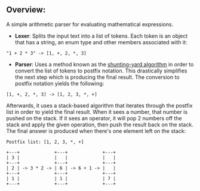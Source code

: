 ## Overview:
A simple arithmetic parser for evaluating mathematical expressions.
* **Lexer**: Splits the input text into a list of tokens. Each token is an object that has a string, an enum type and other members associated with it:
```
"1 + 2 * 3" -> [1, +, 2, *, 3]
```
* **Parser**: Uses a method known as the [shunting-yard algorithm](https://en.wikipedia.org/wiki/Shunting-yard_algorithm) in order to convert the list of tokens to postfix notation. This drastically simplifies the next step which is producing the final result. 
The conversion to postfix notation yields the following:
```
[1, +, 2, *, 3] -> [1, 2, 3, *, +]
```
Afterwards, it uses a stack-based algorithm that iterates through the postfix list in order to yield the final result. When it sees a number, that number is pushed on the stack. If it sees an operator, it will pop 2 numbers off the stack and apply the given operation, then push the result back on the stack. The final answer is produced when there's one element left on the stack:
```
Postfix list: [1, 2, 3, *, +]

+---+             +---+             +---+
| 3 |             |   |             |   |
+---+             +---+             +---+
| 2 | -> 3 * 2 -> | 6 | -> 6 + 1 -> |   |
+---+             +---+             +---+
| 1 |             | 1 |             | 7 |
+---+             +---+             +---+
```
